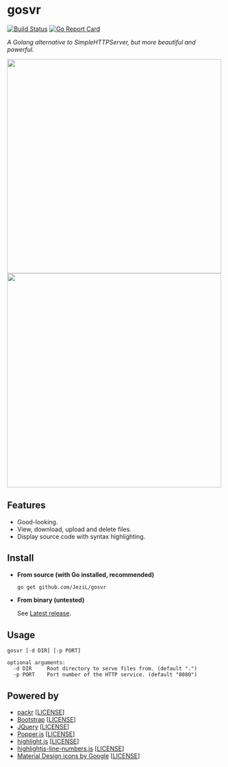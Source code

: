 # gosvr

[![Build Status](https://travis-ci.com/JeziL/gosvr.svg?branch=master)](https://travis-ci.com/JeziL/gosvr) [![Go Report Card](https://goreportcard.com/badge/github.com/JeziL/gosvr)](https://goreportcard.com/report/github.com/JeziL/gosvr)

*A Golang alternative to SimpleHTTPServer, but more beautiful and powerful.*

<img src="https://i.loli.net/2018/10/23/5bcece86c684b.png" width="500" /> <img src="https://i.loli.net/2018/10/23/5bcece88cc88d.png" width="500" />

## Features

- Good-looking.
- View, download, upload and delete files.
- Display source code with syntax highlighting.

## Install

- **From source (with Go installed, recommended)**

	```bash
	go get github.com/JeziL/gosvr
	```

- **From binary (untested)**

	See [Latest release](https://github.com/JeziL/gosvr/releases/latest). 
	

## Usage

```
gosvr [-d DIR] [-p PORT]

optional arguments:
  -d DIR     Root directory to serve files from. (default ".")
  -p PORT    Port number of the HTTP service. (default "8080")
```

## Powered by

- [packr](https://github.com/gobuffalo/packr) \[[LICENSE](https://github.com/gobuffalo/packr/blob/master/LICENSE.txt)\]
- [Bootstrap](https://getbootstrap.com/) \[[LICENSE](https://github.com/twbs/bootstrap/blob/v4-dev/LICENSE)\]
- [JQuery](https://jquery.com/) \[[LICENSE](https://github.com/jquery/jquery/blob/master/LICENSE.txt)\]
- [Popper.js](https://popper.js.org/) \[[LICENSE](https://github.com/FezVrasta/popper.js/blob/master/LICENSE.md)\]
- [highlight.js](https://highlightjs.org/) \[[LICENSE](https://github.com/highlightjs/highlight.js/blob/master/LICENSE)\]
- [highlightjs-line-numbers.js](https://github.com/wcoder/highlightjs-line-numbers.js/) \[[LICENSE](https://github.com/wcoder/highlightjs-line-numbers.js/blob/master/LICENSE)\]
- [Material Design icons by Google](https://github.com/google/material-design-icons) \[[LICENSE](https://github.com/google/material-design-icons/blob/master/LICENSE)\]
